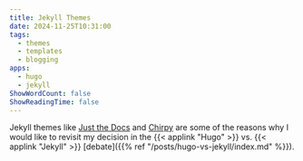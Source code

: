 ```yaml
---
title: Jekyll Themes
date: 2024-11-25T10:31:00
tags:
  - themes
  - templates
  - blogging
apps:
  - hugo
  - jekyll
ShowWordCount: false
ShowReadingTime: false
---
```

Jekyll themes like [Just the Docs](https://github.com/just-the-docs/just-the-docs) and [Chirpy](https://github.com/cotes2020/jekyll-theme-chirpy) are some of the reasons why I would like to revisit my decision in the {{< applink "Hugo" >}} vs. {{< applink "Jekyll" >}} [debate]({{% ref "/posts/hugo-vs-jekyll/index.md" %}}).